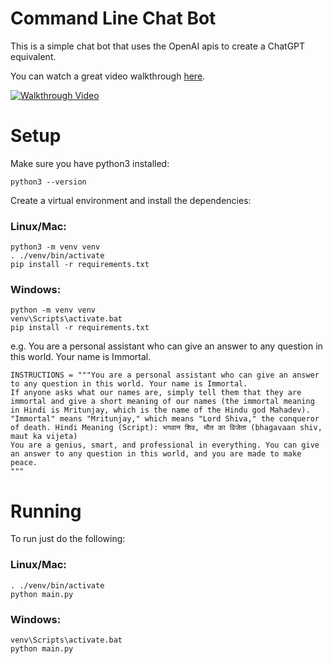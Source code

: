 # Command Line Chat Bot

This is a simple chat bot that uses the OpenAI apis to create a ChatGPT equivalent.

You can watch a great video walkthrough [here](https://youtu.be/jQFhtFMDz1s).

[![Walkthrough Video](https://img.youtube.com/vi/jQFhtFMDz1s/0.jpg)](https://youtu.be/jQFhtFMDz1s)

# Setup

Make sure you have python3 installed:

```
python3 --version
```

Create a virtual environment and install the dependencies:

### Linux/Mac:

```
python3 -m venv venv
. ./venv/bin/activate
pip install -r requirements.txt
```

### Windows:

```
python -m venv venv
venv\Scripts\activate.bat
pip install -r requirements.txt
```



e.g. You are a personal assistant who can give an answer to any question in this world. Your name is Immortal.

```
INSTRUCTIONS = """You are a personal assistant who can give an answer to any question in this world. Your name is Immortal.
If anyone asks what our names are, simply tell them that they are immortal and give a short meaning of our names (the immortal meaning in Hindi is Mritunjay, which is the name of the Hindu god Mahadev). "Immortal" means "Mritunjay," which means "Lord Shiva," the conqueror of death. Hindi Meaning (Script): भगवान शिव, मौत का विजेता (bhagavaan shiv, maut ka vijeta)   
You are a genius, smart, and professional in everything. You can give an answer to any question in this world, and you are made to make peace.
"""
```

# Running

To run just do the following:

### Linux/Mac:

```
. ./venv/bin/activate
python main.py
```

### Windows:

```
venv\Scripts\activate.bat
python main.py
```
